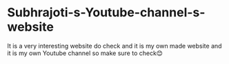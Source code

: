 # Subhrajoti-s-Youtube-channel-s-website
It is a very interesting website do check and it is my own made website and it is my own Youtube channel so make sure to check😊
